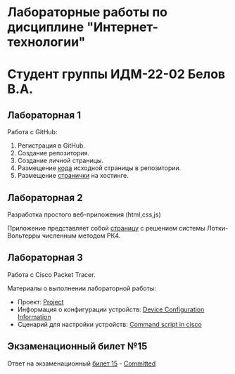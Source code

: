 # Лабораторные работы по дисциплине "Интернет-технологии"
# Студент группы ИДМ-22-02 Белов В.А.

## Лабораторная 1

Работа с GitHub: 
1. Регистрация в GitHub.
2. Создание репозитория.
3. Создание личной страницы.
4. Размещение [кода](https://github.com/Vladosicc/inet-techn) исходной страницы в репозитории.
5. Размещение [странички](https://vladosicc.github.io/inet-techn/) на хостинге.

## Лабораторная 2

Разработка простого веб-приложения (html,css,js)

Приложение представляет собой [страницу](https://vladosicc.github.io/inet-techn/pages/LotkaVolterraSolve.html) с решением системы Лотки-Вольтерры численным методом РК4.

## Лабораторная 3

Работа с Сisco Packet Tracer.

Материалы о выполнении лабораторной работы:
* Проект: [Project](https://github.com/Vladosicc/inet-techn/blob/main/CiscoLab/Proj.pka)
* Информация о конфигурации устройств: [Device Configuration Information](https://github.com/Vladosicc/inet-techn/blob/main/CiscoLab/conf.pdf)
* Сценарий для настройки устройств: [Command script in cisco](https://github.com/Vladosicc/inet-techn/blob/main/CiscoLab/setup.txt)

## Экзаменационный билет №15
Ответ на экзаменационный [билет 15](https://github.com/stankin/inet-2022/wiki/exam15) - [Committed](https://github.com/stankin/inet-2022/wiki/exam15/_compare/408a6e85845dc7d098f5cc742e84032520126ca3)
